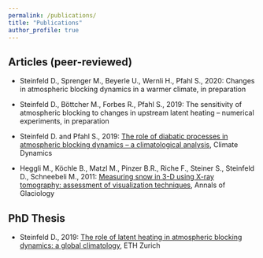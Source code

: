 ```yaml
---
permalink: /publications/
title: "Publications"
author_profile: true
---
```



Articles (peer-reviewed)
---------------

- Steinfeld D., Sprenger M., Beyerle U., Wernli H., Pfahl S., 2020: Changes in atmospheric blocking dynamics in a warmer climate, in preparation

- Steinfeld D., Böttcher M., Forbes R., Pfahl S., 2019: The sensitivity of atmospheric blocking to changes in upstream latent heating – numerical experiments, in preparation

- Steinfeld D. and Pfahl S., 2019: [The role of diabatic processes in atmospheric blocking dynamics – a climatological analysis](https://link.springer.com/article/10.1007%2Fs00382-019-04919-6), Climate Dynamics

- Heggli M., Köchle B., Matzl M., Pinzer B.R., Riche F., Steiner S., Steinfeld D., Schneebeli M., 2011: [Measuring snow in 3-D using X-ray tomography: assessment of visualization techniques](https://doi.org/10.3189/172756411797252202), Annals of Glaciology


PhD Thesis
---------------

- Steinfeld D., 2019: [The role of latent heating in atmospheric blocking dynamics: a global climatology](https://doi.org/10.1007/s00382-019-04919-6), ETH Zurich
